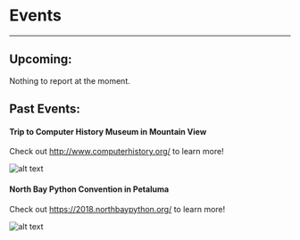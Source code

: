 # Events
***
## Upcoming:

Nothing to report at the moment.

## Past Events:

#### Trip to Computer History Museum in Mountain View

Check out <http://www.computerhistory.org/> to learn more!

![alt text](http://www.vintagecomputing.com/wp-content/images/chm/chm_large.jpg "Computer History Museum in Mountain View")

#### North Bay Python Convention in Petaluma

Check out <https://2018.northbaypython.org/> to learn more!

![alt text](https://secure.meetupstatic.com/photos/event/6/c/c/1/600_466467841.jpeg "North Bay Python Website")
